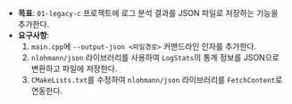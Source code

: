 - **목표**: `01-legacy-c` 프로젝트에 로그 분석 결과를 JSON 파일로 저장하는 기능을 추가한다.
- **요구사항**:
  1. `main.cpp`에 `--output-json <파일경로>` 커맨드라인 인자를 추가한다.
  2. `nlohmann/json` 라이브러리를 사용하여 `LogStats`의 통계 정보를 JSON으로 변환하고 파일에 저장한다.
  3. `CMakeLists.txt`를 수정하여 `nlohmann/json` 라이브러리를 `FetchContent`로 연동한다.

  